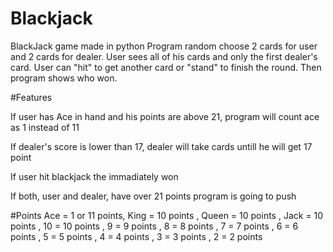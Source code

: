 # Blackjack
BlackJack game made in python
Program random choose 2 cards for user and 2 cards for dealer. User sees all of his cards and only the first dealer's card. User can "hit" to get another card or "stand" to finish the round. Then program shows who won.

#Features

If user has Ace in hand and his points are above 21, program will count ace as 1 instead of 11

If dealer's score is lower than 17, dealer will take cards untill he will get 17 point

If user hit blackjack the immadiately won

If both, user and dealer, have over 21 points program is going to push 

#Points
Ace = 1 or 11 points, 
King = 10 points
, Queen = 10 points
, Jack = 10 points 
, 10 = 10 points
, 9 = 9 points
, 8 = 8 points
, 7 = 7 points
, 6 = 6 points
, 5 = 5 points
, 4 = 4 points
, 3 = 3 points
, 2 = 2 points
